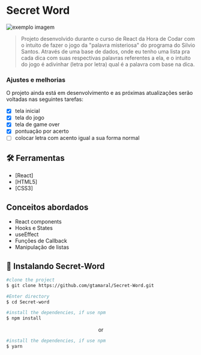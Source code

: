 # Secret Word

<!---Esses são exemplos. Veja https://shields.io para outras pessoas ou para personalizar este conjunto de escudos. Você pode querer incluir dependências, status do projeto e informações de licença aqui--->


<img src="exemplo-image.png" alt="exemplo imagem">

> Projeto desenvolvido durante o curso de React da Hora de Codar com o intuito de fazer o jogo da "palavra misteriosa" do programa do Silvio Santos. Através de uma base de dados, onde eu tenho uma lista pra cada dica com suas respectivas palavras referentes a ela, e o intuito do jogo é adivinhar (letra por letra) qual é a palavra com base na dica.

### Ajustes e melhorias

O projeto ainda está em desenvolvimento e as próximas atualizações serão voltadas nas seguintes tarefas:

- [x] tela inicial 
- [x] tela do jogo
- [x] tela de game over
- [x] pontuação por acerto
- [ ] colocar letra com acento igual a sua forma normal

## 🛠️ Ferramentas
- [React]
- [HTML5]
- [CSS3]

## Conceitos abordados 
- React components
- Hooks e States
- useEffect
- Funções de Callback
- Manipulação de listas


## 🚀 Instalando Secret-Word

```bash
#clone the project
$ git clone https://github.com/gtamaral/Secret-Word.git
```
```bash
#Enter directory
$ cd Secret-word
```
```bash
#install the dependencies, if use npm
$ npm install
```
<P align="center">or</P>

```bash
#install the dependencies, if use npm
$ yarn
```

